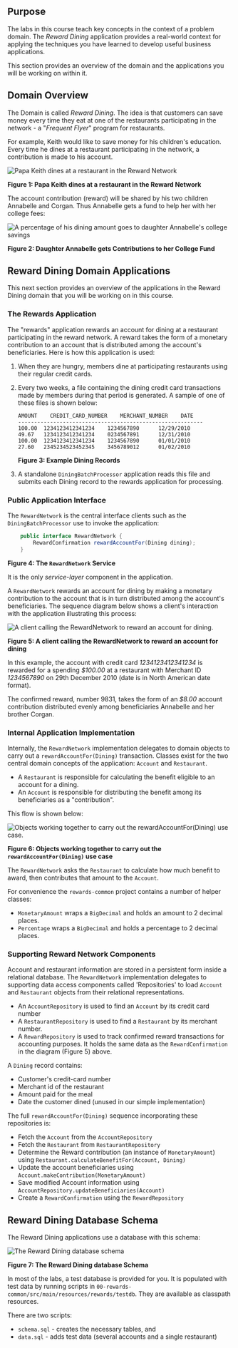 ## Purpose

The labs in this course teach key concepts in the context of a problem
domain.
The _Reward Dining_ application provides a real-world context for applying
the techniques you have learned to develop useful business applications.

This section provides an overview of the domain and the applications you
will be working on within it.

## Domain Overview

The Domain is called _Reward Dining_. The idea is that customers
can save money every time they eat at one of the restaurants
participating in the network - a "_Frequent Flyer_" program for restaurants.

For example, Keith would like to save money for his children's education.
Every time he dines at a restaurant participating in the network, a
contribution is made to his account.

![Papa Keith dines at a restaurant in the Reward
Network](https://raw.githubusercontent.com/spring-academy/spring-academy-assets/main/courses/course-spring-professional/keith-dining.png)

**Figure 1: Papa Keith dines at a restaurant in the Reward
Network**

The account contribution (reward) will be shared by his two children Annabelle and Corgan.
Thus Annabelle gets a fund to help her with her college fees:

![A percentage of his dining amount goes to daughter Annabelle's college
savings](https://raw.githubusercontent.com/spring-academy/spring-academy-assets/main/courses/course-spring-professional/annabelle.png)

**Figure 2: Daughter Annabelle gets Contributions to her College Fund**

## Reward Dining Domain Applications

This next section provides an overview of the applications in the Reward
Dining domain that you will be working on in this course.

### The Rewards Application

The "rewards" application rewards an account for dining at a restaurant
participating in the reward network.
A reward takes the form of a monetary contribution to an account that is
distributed among the account's beneficiaries.
Here is how this application is used:

1.  When they are hungry, members dine at participating restaurants
    using their regular credit cards.

1.  Every two weeks, a file containing the dining credit card
    transactions made by members during that period is generated.
    A sample of one of these files is shown below:

        AMOUNT    CREDIT_CARD_NUMBER    MERCHANT_NUMBER    DATE
        ----------------------------------------------------------
        100.00  1234123412341234    1234567890      12/29/2010
        49.67   1234123412341234    0234567891      12/31/2010
        100.00  1234123412341234    1234567890      01/01/2010
        27.60   2345234523452345    3456789012      01/02/2010

    **Figure 3: Example Dining Records**

1.  A standalone `DiningBatchProcessor` application reads this file and
    submits each Dining record to the rewards application for
    processing.

### Public Application Interface

The `RewardNetwork` is the central interface clients such as the
`DiningBatchProcessor` use to invoke the application:

```java
    public interface RewardNetwork {
        RewardConfirmation rewardAccountFor(Dining dining);
    }
```

**Figure 4: The `RewardNetwork` Service**

It is the only _service-layer_ component in the application.

A `RewardNetwork` rewards an account for dining by making a monetary
contribution to the account that is in turn distributed among the
account's beneficiaries.
The sequence diagram below shows a client's interaction with the
application illustrating this process:

![A client calling the RewardNetwork to reward an account for
dining.](https://raw.githubusercontent.com/spring-academy/spring-academy-assets/main/courses/course-spring-professional/rewards-application.png)

**Figure 5: A client calling the RewardNetwork to reward an account for
dining**

In this example, the account with credit card _1234123412341234_ is
rewarded for a spending _$100.00_ at a restaurant with Merchant ID
_1234567890_ on 29th December 2010 (date is in North American date
format).

The confirmed reward, number 9831, takes the form of an _$8.00_
account contribution distributed evenly among beneficiaries Annabelle
and her brother Corgan.

### Internal Application Implementation

Internally, the `RewardNetwork` implementation delegates to domain objects
to carry out a `rewardAccountFor(Dining)` transaction.
Classes exist for the two central domain concepts of the application:
`Account` and `Restaurant`.

- A `Restaurant` is responsible for calculating the benefit eligible
  to an account for a dining.
- An `Account` is responsible for distributing the benefit among
  its beneficiaries as a "contribution".

This flow is shown below:

![Objects working together to carry out the `rewardAccountFor(Dining)` use
case.](https://raw.githubusercontent.com/spring-academy/spring-academy-assets/main/courses/course-spring-professional/rewardnetwork-domainobject-interaction.png)

**Figure 6: Objects working together to carry out the `rewardAccountFor(Dining)` use
case**

The `RewardNetwork` asks the `Restaurant` to calculate how much benefit to
award, then contributes that amount to the `Account`.

For convenience the `rewards-common` project contains a number of
helper classes:

- `MonetaryAmount` wraps a `BigDecimal` and holds an amount to 2
  decimal places.
- `Percentage` wraps a `BigDecimal` and holds a percentage to 2
  decimal places.

### Supporting Reward Network Components

Account and restaurant information are stored in a persistent form
inside a relational database.
The `RewardNetwork` implementation delegates to supporting data access
components called 'Repositories' to load `Account` and `Restaurant`
objects from their relational representations.

- An `AccountRepository` is used to find an `Account` by its credit
  card number
- A `RestaurantRepository` is used to find a `Restaurant` by its
  merchant number.
- A `RewardRepository` is used to track confirmed reward transactions
  for accounting purposes.
  It holds the same data as the `RewardConfirmation` in the diagram
  (Figure 5) above.

A `Dining` record contains:

- Customer's credit-card number
- Merchant id of the restaurant
- Amount paid for the meal
- Date the customer dined (unused in our simple implementation)

The full `rewardAccountFor(Dining)` sequence incorporating these
repositories is:

- Fetch the `Account` from the `AccountRepository`
- Fetch the `Restaurant` from `RestaurantRepository`
- Determine the Reward contribution (an instance of `MonetaryAmount`)
  using `Restaurant.calculateBenefitFor(Account, Dining)`
- Update the account beneficiaries using
  `Account.makeContribution(MonetaryAmount)`
- Save modified Account information using
  `AccountRepository.updateBeneficiaries(Account)`
- Create a `RewardConfirmation` using the `RewardRepository`

## Reward Dining Database Schema

The Reward Dining applications use a database with this schema:

![The Reward Dining database
schema](https://raw.githubusercontent.com/spring-academy/spring-academy-assets/main/courses/course-spring-professional/rewardDining-databaseSchema.png)

**Figure 7: The Reward Dining database Schema**

In most of the labs, a test database is provided for you.
It is populated with test data by running scripts in
`00-rewards-common/src/main/resources/rewards/testdb`.
They are available as classpath resources.

There are two scripts:

- `schema.sql` - creates the necessary tables, and
- `data.sql` - adds test data (several accounts and a single restaurant)
